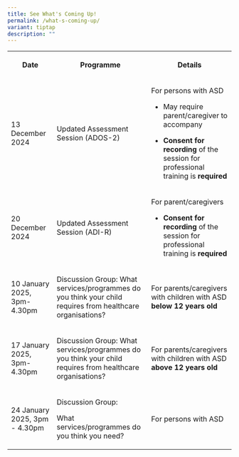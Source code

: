 ```yaml
---
title: See What's Coming Up!
permalink: /what-s-coming-up/
variant: tiptap
description: ""
---
```

<table style="minWidth: 75px">
<colgroup>
<col>
<col>
<col>
</colgroup>
<tbody>
<tr>
<th rowspan="1" colspan="1">
<p>Date</p>
</th>
<th rowspan="1" colspan="1">
<p>Programme</p>
</th>
<th rowspan="1" colspan="1">
<p>Details</p>
</th>
</tr>
<tr>
<td rowspan="1" colspan="1">
<p>13 December 2024</p>
</td>
<td rowspan="1" colspan="1">
<p>Updated Assessment Session (ADOS-2)</p>
</td>
<td rowspan="1" colspan="1">
<p>For persons with ASD</p>
<p></p>
<ul data-tight="true" class="tight">
<li>
<p>May require parent/caregiver to accompany</p>
</li>
<li>
<p><strong>Consent for recording</strong> of the session for professional
training is <strong>required</strong>
</p>
</li>
</ul>
</td>
</tr>
<tr>
<td rowspan="1" colspan="1">
<p>20 December 2024</p>
</td>
<td rowspan="1" colspan="1">
<p>Updated Assessment Session (ADI-R)</p>
</td>
<td rowspan="1" colspan="1">
<p>For parent/caregivers</p>
<p></p>
<ul data-tight="true" class="tight">
<li>
<p><strong>Consent for recording</strong> of the session for professional
training is <strong>required</strong>
</p>
</li>
</ul>
</td>
</tr>
<tr>
<td rowspan="1" colspan="1">
<p>10 January 2025, 3pm-4.30pm</p>
</td>
<td rowspan="1" colspan="1">
<p>Discussion Group: What services/programmes do you think your child requires
from healthcare organisations?</p>
</td>
<td rowspan="1" colspan="1">
<p>For parents/caregivers with children with ASD <strong>below 12 years old</strong>
</p>
</td>
</tr>
<tr>
<td rowspan="1" colspan="1">
<p>17 January 2025, 3pm-4.30pm</p>
</td>
<td rowspan="1" colspan="1">
<p>Discussion Group: What services/programmes do you think your child requires
from healthcare organisations?</p>
</td>
<td rowspan="1" colspan="1">
<p>For parents/caregivers with children with ASD <strong>above 12 years old</strong>
</p>
</td>
</tr>
<tr>
<td rowspan="1" colspan="1">
<p>24 January 2025, 3pm - 4.30pm</p>
</td>
<td rowspan="1" colspan="1">
<p>Discussion Group:</p>
<p>What services/programmes do you think you need?</p>
</td>
<td rowspan="1" colspan="1">
<p>For persons with ASD</p>
</td>
</tr>
</tbody>
</table>
<p></p>